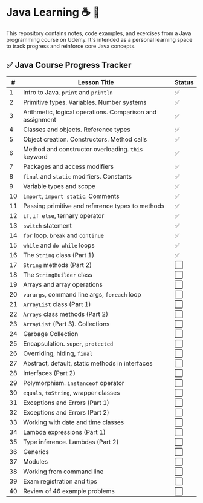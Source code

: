 # Java Learning ☕️ 🌱

This repository contains notes, code examples, and exercises from a Java programming course on Udemy. It's intended as a personal learning space to track progress and reinforce core Java concepts.

## ✅ Java Course Progress Tracker

| # | Lesson Title | Status |
|---|--------------|--------|
| 1 | Intro to Java. `print` and `println` | ✅ |
| 2 | Primitive types. Variables. Number systems | ✅ |
| 3 | Arithmetic, logical operations. Comparison and assignment | ✅ |
| 4 | Classes and objects. Reference types | ✅ |
| 5 | Object creation. Constructors. Method calls | ✅ |
| 6 | Method and constructor overloading. `this` keyword | ✅ |
| 7 | Packages and access modifiers | ✅ |
| 8 | `final` and `static` modifiers. Constants | ✅ |
| 9 | Variable types and scope | ✅ |
| 10 | `import`, `import static`. Comments | ✅ |
| 11 | Passing primitive and reference types to methods | ✅ |
| 12 | `if`, `if else`, ternary operator | ✅ |
| 13 | `switch` statement | ✅ |
| 14 | `for` loop. `break` and `continue` | ✅ |
| 15 | `while` and `do while` loops | ✅ |
| 16 | The `String` class (Part 1) | ✅ |
| 17 | `String` methods (Part 2) | ⬜ |
| 18 | The `StringBuilder` class | ⬜ |
| 19 | Arrays and array operations | ⬜ |
| 20 | `varargs`, command line args, `foreach` loop | ⬜ |
| 21 | `ArrayList` class (Part 1) | ⬜ |
| 22 | `Arrays` class methods (Part 2) | ⬜ |
| 23 | `ArrayList` (Part 3). Collections | ⬜ |
| 24 | Garbage Collection | ⬜ |
| 25 | Encapsulation. `super`, `protected` | ⬜ |
| 26 | Overriding, hiding, `final` | ⬜ |
| 27 | Abstract, default, static methods in interfaces | ⬜ |
| 28 | Interfaces (Part 2) | ⬜ |
| 29 | Polymorphism. `instanceof` operator | ⬜ |
| 30 | `equals`, `toString`, wrapper classes | ⬜ |
| 31 | Exceptions and Errors (Part 1) | ⬜ |
| 32 | Exceptions and Errors (Part 2) | ⬜ |
| 33 | Working with date and time classes | ⬜ |
| 34 | Lambda expressions (Part 1) | ⬜ |
| 35 | Type inference. Lambdas (Part 2) | ⬜ |
| 36 | Generics | ⬜ |
| 37 | Modules | ⬜ |
| 38 | Working from command line | ⬜ |
| 39 | Exam registration and tips | ⬜ |
| 40 | Review of 46 example problems | ⬜ |
